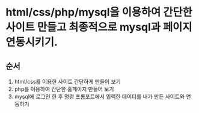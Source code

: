 
# html/css/php/mysql을 이용하여 간단한 사이트 만들고 최종적으로 mysql과 페이지 연동시키기.

## 순서
1. html/css를 이용한 사이트 간단하게 만들어 보기
2. php를 이용하여 간단한 홈페이지 만들어 보기
3. mysql에 로그인 한 후 명령 프롬포트에서 입력한 데이터를 내가 만든 사이트와 연동하기

